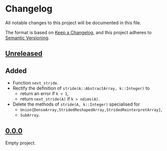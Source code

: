 # Changelog

All notable changes to this project will be documented in this file.

The format is based on [Keep a Changelog](https://keepachangelog.com),
and this project adheres to [Semantic Versioning](https://semver.org).

<!--
Types of changes:
- `Added` for new features;
- `Changed` for changes in existing functionality;
- `Deprecated` for soon-to-be removed features;
- `Removed` for now removed features;
- `Fixed` for any bug fixes;
- `Security` in case of vulnerabilities.
-->

<!-- next-header -->
## [Unreleased]

## Added

- Function `next_stride`.
- Rectify the definition of `stride(A::AbstractArray, k::Integer)` to
  - return an error if `k < 1`,
  - return `next_stride(A)` if `k > ndims(A)`.
- Delete the methods of `stride(A, k::Integer)` specialised for
  - `Union{DenseArray,StridedReshapedArray,StridedReinterpretArray}`,
  - `SubArray`.

## [0.0.0]

Empty project.

<!-- next-url -->
[Unreleased]: https://github.com/FedericoStra/NextStride.jl/compare/v0.0.0...HEAD
[0.0.0]: https://github.com/FedericoStra/NextStride.jl/releases/tag/v0.0.0
